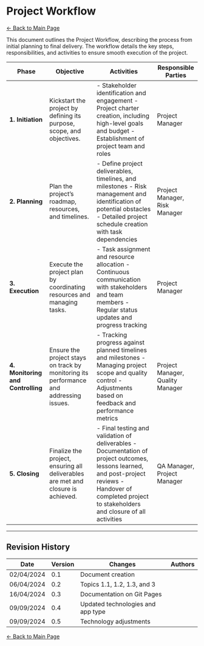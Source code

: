 # Project Workflow

[← Back to Main Page](../../index.md)

This document outlines the Project Workflow, describing the process from initial planning to final delivery. The workflow details the key steps, responsibilities, and activities to ensure smooth execution of the project.

| **Phase**                         | **Objective**                                                                    | **Activities**                                                                                                                                                                                          | **Responsible Parties**    |
| --------------------------------------- | -------------------------------------------------------------------------------------- | ------------------------------------------------------------------------------------------------------------------------------------------------------------------------------------------------------------- | -------------------------------- |
| **1. Initiation**                 | Kickstart the project by defining its purpose, scope, and objectives.                  | - Stakeholder identification and engagement  - Project charter creation, including high-level goals and budget  - Establishment of project team and roles                                                     | Project Manager                  |
| **2. Planning**                   | Plan the project’s roadmap, resources, and timelines.                                 | - Define project deliverables, timelines, and milestones  - Risk management and identification of potential obstacles  - Detailed project schedule creation with task dependencies                            | Project Manager, Risk Manager    |
| **3. Execution**                  | Execute the project plan by coordinating resources and managing tasks.                 | - Task assignment and resource allocation  - Continuous communication with stakeholders and team members  - Regular status updates and progress tracking                                                      | Project Manager                  |
| **4. Monitoring and Controlling** | Ensure the project stays on track by monitoring its performance and addressing issues. | - Tracking progress against planned timelines and milestones  - Managing project scope and quality control  - Adjustments based on feedback and performance metrics                                           | Project Manager, Quality Manager |
| **5. Closing**                    | Finalize the project, ensuring all deliverables are met and closure is achieved.       | - Final testing and validation of deliverables  - Documentation of project outcomes, lessons learned, and post-project reviews  - Handover of completed project to stakeholders and closure of all activities | QA Manager, Project Manager      |

---

## Revision History

| Date       | Version | Changes                           | Authors |
| ---------- | ------- | --------------------------------- | ------- |
| 02/04/2024 | 0.1     | Document creation                 |         |
| 06/04/2024 | 0.2     | Topics 1.1, 1.2, 1.3, and 3       |         |
| 16/04/2024 | 0.3     | Documentation on Git Pages        |         |
| 09/09/2024 | 0.4     | Updated technologies and app type |         |
| 09/09/2024 | 0.5     | Technology adjustments            |         |

[← Back to Main Page](../../index.md)
